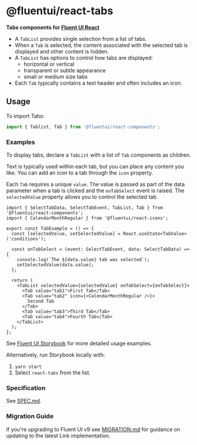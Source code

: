 # @fluentui/react-tabs

**Tabs components for [Fluent UI React](https://aka.ms/fluentui-storybook)**

- A `TabList` provides single selection from a list of tabs.
- When a `Tab` is selected, the content associated with the selected tab is displayed and other content is hidden.
- A `TabList` has options to control how tabs are displayed:
  - horizontal or vertical
  - transparent or subtle appearance
  - small or medium size tabs
- Each `Tab` typically contains a text header and often includes an icon.

## Usage

To import Tabs:

```js
import { Tablist, Tab } from '@fluentui/react-components';
```

### Examples

To display tabs, declare a `TabList` with a list of `Tab` components as children.

Text is typically used within each tab, but you can place any content you like.
You can add an icon to a tab through the `icon` property.

Each `Tab` requires a unique `value`.
The value is passed as part of the data parameter when a tab is clicked and the `onTabSelect` event is raised.
The `selectedValue` property allows you to control the selected tab.

```tsx
import { SelectTabData, SelectTabEvent, TabList, Tab } from '@fluentui/react-components';
import { CalendarMonthRegular } from '@fluentui/react-icons';

export const TabExample = () => {
  const [selectedValue, setSelectedValue] = React.useState<TabValue>('conditions');

  const onTabSelect = (event: SelectTabEvent, data: SelectTabData) => {
    console.log(`The ${data.value} tab was selected`);
    setSelectedValue(data.value);
  };

  return (
    <TabList selectedValue={selectedValue} onTabSelect={onTabSelect}>
      <Tab value="tab1">First Tab</Tab>
      <Tab value="tab2" icon={<CalendarMonthRegular />}>
        Second Tab
      </Tab>
      <Tab value="tab3">Third Tab</Tab>
      <Tab value="tab4">Fourth Tab</Tab>
    </TabList>
  );
};
```

See [Fluent UI Storybook](https://aka.ms/fluentui-storybook) for more detailed usage examples.

Alternatively, run Storybook locally with:

1. `yarn start`
2. Select `react-tabs` from the list.

### Specification

See [SPEC.md](./SPEC.md).

### Migration Guide

If you're upgrading to Fluent UI v9 see [MIGRATION.md](./MIGRATION.md) for guidance on updating to the latest Link implementation.
